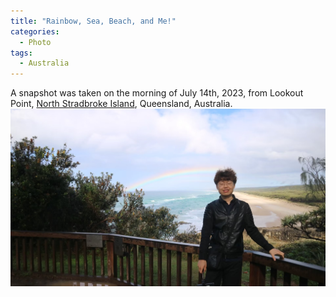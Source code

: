 ```yaml
---
title: "Rainbow, Sea, Beach, and Me!"
categories:
  - Photo
tags:
  - Australia
---
```


A snapshot was taken on the morning of July 14th, 2023, from Lookout Point, [North Stradbroke Island](https://stradbrokeisland.com/), Queensland, Australia.<br/><img src='/assets/images/AustraliaNorthIsland_small.jpg'>

